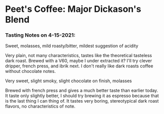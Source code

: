 # Peet's Coffee: Major Dickason's Blend


### Tasting Notes on 4-15-2021:
Sweet, molasses, mild roasty/bitter, mildest suggestion of acidity

Very plain, not many characteristics, tastes like the theoretical tasteless dark roast. Brewed with a V60, maybe I under extracted it? I'll try clever dripper, french press, and ibrik next. I don't really like dark roasts coffee without chocolate notes.

Very sweet, slight smoky, slight chocolate on finish, molasses

Brewed with french press and gives a much better taste than earlier today. It taste only slightly better, I should try brewing it as espresso because that is the last thing I can thing of. It tastes very boring, stereotypical dark roast flavors, no characteristics of note.
